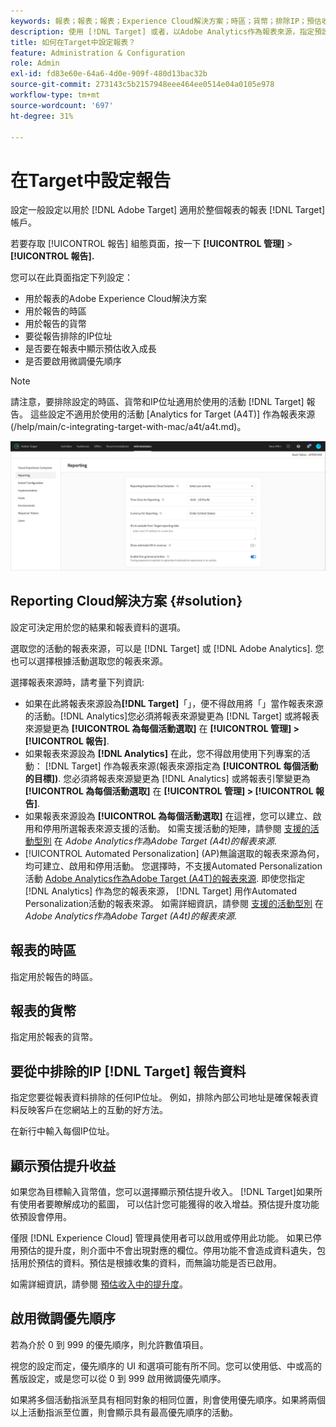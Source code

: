 ```yaml
---
keywords: 報表；報表；報表；Experience Cloud解決方案；時區；貨幣；排除IP；預估收入成長；收入；收入成長；微調優先順序；微調
description: 使用 [!DNL Target] 或者，以Adobe Analytics作為報表來源，指定預設時區和貨幣格式、新增要從報表中排除的IP位址等。
title: 如何在Target中設定報表？
feature: Administration & Configuration
role: Admin
exl-id: fd83e60e-64a6-4d0e-909f-480d13bac32b
source-git-commit: 273143c5b2157948eee464ee0514e04a0105e978
workflow-type: tm+mt
source-wordcount: '697'
ht-degree: 31%

---
```


# 在Target中設定報告

設定一般設定以用於 [!DNL Adobe Target] 適用於整個報表的報表 [!DNL Target] 帳戶。

若要存取 [!UICONTROL 報告] 組態頁面，按一下 **[!UICONTROL 管理]** > **[!UICONTROL 報告].**

您可以在此頁面指定下列設定：

* 用於報表的Adobe Experience Cloud解決方案
* 用於報告的時區
* 用於報告的貨幣
* 要從報告排除的IP位址
* 是否要在報表中顯示預估收入成長
* 是否要啟用微調優先順序

>[!NOTE]
>
>請注意，要排除設定的時區、貨幣和IP位址適用於使用的活動 [!DNL Target] 報告。 這些設定不適用於使用的活動 [Analytics for Target (A4T)] 作為報表來源(/help/main/c-integrating-target-with-mac/a4t/a4t.md)。

![報告頁面](/help/main/administrating-target/assets/reporting.png)

## Reporting Cloud解決方案 {#solution}

設定可決定用於您的結果和報表資料的選項。

選取您的活動的報表來源，可以是 [!DNL Target] 或 [!DNL Adobe Analytics]. 您也可以選擇根據活動選取您的報表來源。

選擇報表來源時，請考量下列資訊:

* 如果在此將報表來源設為&#x200B;**[!DNL Target]**「」，便不得啟用將「」當作報表來源的活動。[!DNL Analytics]您必須將報表來源變更為 [!DNL Target] 或將報表來源變更為 **[!UICONTROL 為每個活動選取]** 在 **[!UICONTROL 管理] > [!UICONTROL 報告]**.
* 如果報表來源設為 **[!DNL Analytics]** 在此，您不得啟用使用下列專案的活動： [!DNL Target] 作為報表來源(報表來源指定為 **[!UICONTROL 每個活動的目標])**. 您必須將報表來源變更為 [!DNL Analytics] 或將報表引擎變更為 **[!UICONTROL 為每個活動選取]** 在 **[!UICONTROL 管理] > [!UICONTROL 報告]**.
* 如果報表來源設為 **[!UICONTROL 為每個活動選取]** 在這裡，您可以建立、啟用和停用所選報表來源支援的活動。 如需支援活動的矩陣，請參閱 [支援的活動型別](/help/main/c-integrating-target-with-mac/a4t/a4t.md#section_F487896214BF4803AF78C552EF1669AA) 在 *Adobe Analytics作為Adobe Target (A4t)的報表來源*.
* [!UICONTROL Automated Personalization] (AP)無論選取的報表來源為何，均可建立、啟用和停用活動。 您選擇時，不支援Automated Personalization活動 [Adobe Analytics作為Adobe Target (A4T)的報表來源](/help/main/c-integrating-target-with-mac/a4t/a4t.md). 即使您指定 [!DNL Analytics] 作為您的報表來源， [!DNL Target] 用作Automated Personalization活動的報表來源。 如需詳細資訊，請參閱 [支援的活動型別](/help/main/c-integrating-target-with-mac/a4t/a4t.md#section_F487896214BF4803AF78C552EF1669AA) 在 *Adobe Analytics作為Adobe Target (A4t)的報表來源*.

## 報表的時區

指定用於報告的時區。

## 報表的貨幣

指定用於報表的貨幣。

## 要從中排除的IP [!DNL Target] 報告資料

指定您要從報表資料排除的任何IP位址。 例如，排除內部公司地址是確保報表資料反映客戶在您網站上的互動的好方法。

在新行中輸入每個IP位址。

## 顯示預估提升收益

如果您為目標輸入貨幣值，您可以選擇顯示預估提升收入。 [!DNL Target]如果所有使用者要瞭解成功的藍圖， 可以估計您可能獲得的收入增益。預估提升度功能依預設會停用。

僅限 [!DNL Experience Cloud] 管理員使用者可以啟用或停用此功能。 如果已停用預估的提升度，則介面中不會出現對應的欄位。停用功能不會造成資料遺失，包括用於預估的資料。預估是根據收集的資料，而無論功能是否已啟用。

如需詳細資訊，請參閱 [預估收入中的提升度](/help/main/administrating-target/r-target-account-preferences/estimating-lift-in-revenue.md)。

## 啟用微調優先順序

若為介於 0 到 999 的優先順序，則允許數值項目。

視您的設定而定，優先順序的 UI 和選項可能有所不同。您可以使用低、中或高的舊版設定，或是您可以從 0 到 999 啟用微調優先順序。

如果將多個活動指派至具有相同對象的相同位置，則會使用優先順序。如果將兩個以上活動指派至位置，則會顯示具有最高優先順序的活動。
